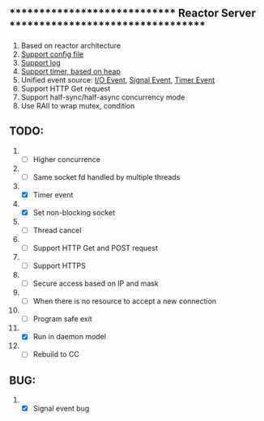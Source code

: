 ## **************************** Reactor Server ********************************* 
1. Based on reactor architecture
2. [Support config file](src/configUtil.cc)
3. [Support log](src/slog.cc)
4. [Support timer, based on heap](src/timer.cc)
5. Unified event source: [I/O Event](src/handler_io.cc), [Signal Event](src/handler_sig.cc), [Timer Event](src/handler_timer.cc)
6. Support HTTP Get request
7. Support half-sync/half-async concurrency mode
8. Use RAII to wrap mutex, condition

## TODO:
1. - [ ] Higher concurrence
2. - [ ] Same socket fd handled by multiple threads
3. - [X] Timer event
4. - [X] Set non-blocking socket
5. - [ ] Thread cancel
6. - [ ] Support HTTP Get and POST request
7. - [ ] Support HTTPS
8. - [ ] Secure access based on IP and mask
9. - [ ] When there is no resource to accept a new connection
10. - [ ] Program safe exit
11. - [X] Run in daemon model
12. - [ ] Rebuild to CC

## BUG:
1. - [x] Signal event bug
